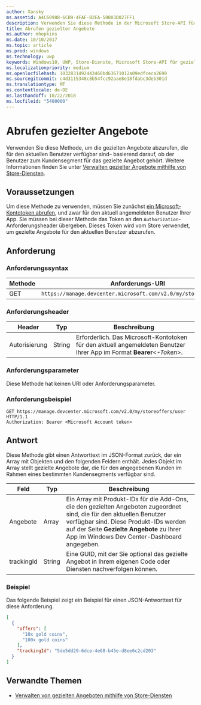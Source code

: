 ```yaml
---
author: Xansky
ms.assetid: A4C6098B-6CB9-4FAF-B2EA-50B03D027FF1
description: Verwenden Sie diese Methode in der Microsoft Store-API für gezielte Angebote, um die gezielten Angebote abzurufen, die für den aktuellen Benutzer im Zusammenhang mit der aktuellen App verfügbar sind.
title: Abrufen gezielter Angebote
ms.author: mhopkins
ms.date: 10/10/2017
ms.topic: article
ms.prod: windows
ms.technology: uwp
keywords: Windows10, UWP, Store-Dienste, Microsoft Store-API für gezielte Angebote, gezielte Angebote abrufen
ms.localizationpriority: medium
ms.openlocfilehash: 1032831492443460bd63671012a09edfceca2690
ms.sourcegitcommit: c4d3115348c8b54fcc92aae8e18fdabc3deb301d
ms.translationtype: MT
ms.contentlocale: de-DE
ms.lasthandoff: 10/22/2018
ms.locfileid: "5400000"
---
```

# <a name="get-targeted-offers"></a>Abrufen gezielter Angebote

Verwenden Sie diese Methode, um die gezielten Angebote abzurufen, die für den aktuellen Benutzer verfügbar sind– basierend darauf, ob der Benutzer zum Kundensegment für das gezielte Angebot gehört. Weitere Informationen finden Sie unter [Verwalten gezielter Angebote mithilfe von Store-Diensten](manage-targeted-offers-using-windows-store-services.md).

## <a name="prerequisites"></a>Voraussetzungen

Um diese Methode zu verwenden, müssen Sie zunächst [ein Microsoft-Kontotoken abrufen](manage-targeted-offers-using-windows-store-services.md#obtain-a-microsoft-account-token), und zwar für den aktuell angemeldeten Benutzer Ihrer App. Sie müssen bei dieser Methode das Token an den ```Authorization```-Anforderungsheader übergeben. Dieses Token wird vom Store verwendet, um gezielte Angebote für den aktuellen Benutzer abzurufen.

## <a name="request"></a>Anforderung


### <a name="request-syntax"></a>Anforderungssyntax

| Methode | Anforderungs-URI                                                                |
|--------|----------------------------------------------------------------------------|
| GET    | ```https://manage.devcenter.microsoft.com/v2.0/my/storeoffers/user``` |


### <a name="request-header"></a>Anforderungsheader

| Header        | Typ   | Beschreibung  |
|---------------|--------|--------------|
| Autorisierung | String | Erforderlich. Das Microsoft-Kontotoken für den aktuell angemeldeten Benutzer Ihrer App im Format **Bearer**&lt;*-Token*&gt;. |


### <a name="request-parameters"></a>Anforderungsparameter

Diese Methode hat keinen URI oder Anforderungsparameter.

### <a name="request-example"></a>Anforderungsbeispiel

```syntax
GET https://manage.devcenter.microsoft.com/v2.0/my/storeoffers/user HTTP/1.1
Authorization: Bearer <Microsoft Account token>
```

## <a name="response"></a>Antwort

Diese Methode gibt einen Antworttext im JSON-Format zurück, der ein Array mit Objekten und den folgenden Feldern enthält. Jedes Objekt im Array stellt gezielte Angebote dar, die für den angegebenen Kunden im Rahmen eines bestimmten Kundensegments verfügbar sind.

| Feld      | Typ   | Beschreibung         |
|------------|--------|------------------|
| Angebote      | Array  | Ein Array mit Produkt-IDs für die Add-Ons, die den gezielten Angeboten zugeordnet sind, die für den aktuellen Benutzer verfügbar sind. Diese Produkt-IDs werden auf der Seite **Gezielte Angebote** zu Ihrer App im Windows Dev Center-Dashboard angegeben.            |
| trackingId  | String | Eine GUID, mit der Sie optional das gezielte Angebot in Ihrem eigenen Code oder Diensten nachverfolgen können. |


### <a name="example"></a>Beispiel

Das folgende Beispiel zeigt ein Beispiel für einen JSON-Antworttext für diese Anforderung.

```json
[
  {
    "offers": [
      "10x gold coins",
      "100x gold coins"
    ],
    "trackingId": "5de5dd29-6dce-4e68-b45e-d8ee6c2cd203"
  }
]
```

## <a name="related-topics"></a>Verwandte Themen

* [Verwalten von gezielten Angeboten mithilfe von Store-Diensten](manage-targeted-offers-using-windows-store-services.md)

 

 
